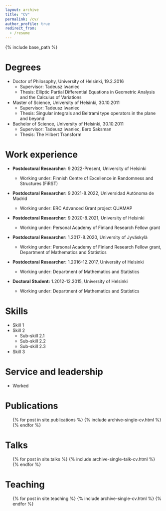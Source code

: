 ```yaml
---
layout: archive
title: "CV"
permalink: /cv/
author_profile: true
redirect_from:
  - /resume
---
```


{% include base_path %}

Degrees
======
* Doctor of Philosophy, University of Helsinki, 19.2.2016
  * Supervisor: Tadeusz Iwaniec
  * Thesis: Elliptic Partial Differential Equations in Geometric Analysis and the Calculus of Variations
* Master of Science, University of Helsinki, 30.10.2011
  * Supervisor: Tadeusz Iwaniec
  * Thesis: Singular integrals and Beltrami type operators in the plane and beyond
* Bachelor of Science, University of Helsinki, 30.10.2011
  * Supervisor: Tadeusz Iwaniec, Eero Saksman
  * Thesis: The Hilbert Transform

Work experience
======
* <b> Postdoctoral Researcher:</b> 9.2022-Present, University of Helsinki
  * Working under: Finnish Centre of Excellence in Randomness and Structures (FiRST)

* <b> Postdoctoral Researcher:</b> 9.2021-8.2022, Universidad Autónoma de Madrid
  * Working under: ERC Advanced Grant project QUAMAP

* <b> Postdoctoral Researcher:</b> 9.2020-8.2021, University of Helsinki
  * Working under: Personal Academy of Finland Research Fellow grant

* <b> Postdoctoral Researcher:</b> 1.2017-8.2020, University of Jyväskylä
  * Working under: Personal Academy of Finland Research Fellow grant, Department of Mathematics and Statistics
  
* <b> Postdoctoral Researcher:</b> 1.2016-12.2017, University of Helsinki
  * Working under: Department of Mathematics and Statistics
  
* <b> Doctoral Student:</b> 1.2012-12.2015, University of Helsinki
  * Working under: Department of Mathematics and Statistics
  
Skills
======
* Skill 1
* Skill 2
  * Sub-skill 2.1
  * Sub-skill 2.2
  * Sub-skill 2.3
* Skill 3

Service and leadership
======
* Worked

Publications
======
  <ul>{% for post in site.publications %}
    {% include archive-single-cv.html %}
  {% endfor %}</ul>
  
Talks
======
  <ul>{% for post in site.talks %}
    {% include archive-single-talk-cv.html %}
  {% endfor %}</ul>
  
Teaching
======
  <ul>{% for post in site.teaching %}
    {% include archive-single-cv.html %}
  {% endfor %}</ul>

